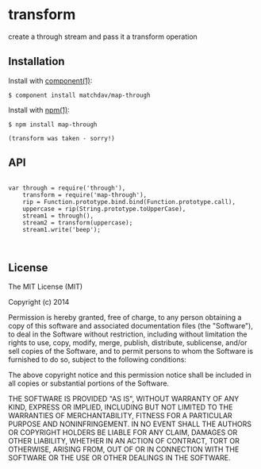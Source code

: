 
# transform

  create a through stream and pass it a transform operation

## Installation

  Install with [component(1)](http://component.io):

    $ component install matchdav/map-through

  Install with [npm(1)](http://npmjs.org):

    $ npm install map-through

    (transform was taken - sorry!)

## API

```

var through = require('through'),
    transform = require('map-through'),
    rip = Function.prototype.bind.bind(Function.prototype.call),
    uppercase = rip(String.prototype.toUpperCase),
    stream1 = through(),
    stream2 = transform(uppercase);
    stream1.write('beep');



```

## License

  The MIT License (MIT)

  Copyright (c) 2014 <copyright holders>

  Permission is hereby granted, free of charge, to any person obtaining a copy
  of this software and associated documentation files (the "Software"), to deal
  in the Software without restriction, including without limitation the rights
  to use, copy, modify, merge, publish, distribute, sublicense, and/or sell
  copies of the Software, and to permit persons to whom the Software is
  furnished to do so, subject to the following conditions:

  The above copyright notice and this permission notice shall be included in
  all copies or substantial portions of the Software.

  THE SOFTWARE IS PROVIDED "AS IS", WITHOUT WARRANTY OF ANY KIND, EXPRESS OR
  IMPLIED, INCLUDING BUT NOT LIMITED TO THE WARRANTIES OF MERCHANTABILITY,
  FITNESS FOR A PARTICULAR PURPOSE AND NONINFRINGEMENT. IN NO EVENT SHALL THE
  AUTHORS OR COPYRIGHT HOLDERS BE LIABLE FOR ANY CLAIM, DAMAGES OR OTHER
  LIABILITY, WHETHER IN AN ACTION OF CONTRACT, TORT OR OTHERWISE, ARISING FROM,
  OUT OF OR IN CONNECTION WITH THE SOFTWARE OR THE USE OR OTHER DEALINGS IN
  THE SOFTWARE.